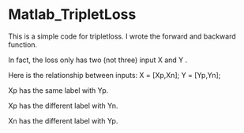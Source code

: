 # Matlab_TripletLoss
This is a simple code for tripletloss. I wrote the forward and backward function. 

In fact, the loss only has two (not three) input X and Y .

Here is the relationship between inputs: X = [Xp,Xn]; Y = [Yp,Yn]; 

Xp has the same label with Yp.

Xp has the different label with Yn.

Xn has the different label with Yp.

